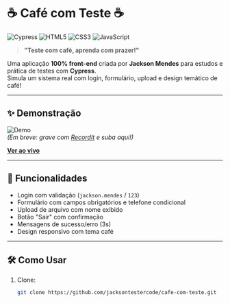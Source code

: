 # ☕ **Café com Teste** ☕

![Cypress](https://img.shields.io/badge/tested%20with-Cypress-04C38E.svg)
![HTML5](https://img.shields.io/badge/HTML5-E34F26?style=for-the-badge&logo=html5&logoColor=white)
![CSS3](https://img.shields.io/badge/CSS3-1572B6?style=for-the-badge&logo=css3&logoColor=white)
![JavaScript](https://img.shields.io/badge/JavaScript-F7DF1E?style=for-the-badge&logo=javascript&logoColor=black)

> **"Teste com café, aprenda com prazer!"**

Uma aplicação **100% front-end** criada por **Jackson Mendes** para estudos e prática de testes com **Cypress**.  
Simula um sistema real com login, formulário, upload e design temático de café!

---

## ✨ **Demonstração**

![Demo](demo.gif)  
*(Em breve: grave com [RecordIt](https://recordit.co) e suba aqui!)*

**[Ver ao vivo](https://jacksontestercode.github.io/cafe-com-teste/)**

---

## 🚀 **Funcionalidades**

- Login com validação (`jackson.mendes` / `123`)
- Formulário com campos obrigatórios e telefone condicional
- Upload de arquivo com nome exibido
- Botão "Sair" com confirmação
- Mensagens de sucesso/erro (3s)
- Design responsivo com tema café

---

## 🛠️ **Como Usar**

1. Clone:
   ```bash
   git clone https://github.com/jacksontestercode/cafe-com-teste.git
